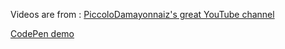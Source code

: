 Videos are from : [PiccoloDamayonnaiz's great YouTube channel](https://www.youtube.com/watch?v=4GI5MMvgExU)

[CodePen demo](https://codepen.io/twogrey/full/vYwemzx)
